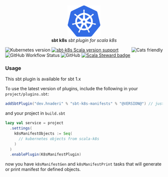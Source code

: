 <p align="center">
  <img src="https://raw.githubusercontent.com/kubernetes/kubernetes/master/logo/logo.png" height="100px" alt="kubernetes icon" />
  <br/>
  <strong>sbt k8s</strong>
  <i>sbt plugin for scala k8s</i>
</p>

<a href="https://typelevel.org/cats/"><img src="https://typelevel.org/cats/img/cats-badge.svg" height="40px" align="right" alt="Cats friendly" /></a>

![Kubernetes version](https://img.shields.io/badge/Kubernetes-v1.25.0-blue?style=flat-square&logo=kubernetes&logoColor=white)
[![sbt-k8s Scala version support](https://index.scala-lang.org/hnaderi/sbt-k8s/sbt-k8s/latest-by-scala-version.svg?style=flat-square)](https://index.scala-lang.org/hnaderi/sbt-k8s/sbt-k8s) 
<img alt="GitHub Workflow Status" src="https://img.shields.io/github/workflow/status/hnaderi/sbt-k8s/Continuous%20Integration?style=flat-square">
<img alt="GitHub" src="https://img.shields.io/github/license/hnaderi/sbt-k8s?style=flat-square">
[![Scala Steward badge](https://img.shields.io/badge/Scala_Steward-helping-blue.svg?style=flat-square&logo=data:image/png;base64,iVBORw0KGgoAAAANSUhEUgAAAA4AAAAQCAMAAAARSr4IAAAAVFBMVEUAAACHjojlOy5NWlrKzcYRKjGFjIbp293YycuLa3pYY2LSqql4f3pCUFTgSjNodYRmcXUsPD/NTTbjRS+2jomhgnzNc223cGvZS0HaSD0XLjbaSjElhIr+AAAAAXRSTlMAQObYZgAAAHlJREFUCNdNyosOwyAIhWHAQS1Vt7a77/3fcxxdmv0xwmckutAR1nkm4ggbyEcg/wWmlGLDAA3oL50xi6fk5ffZ3E2E3QfZDCcCN2YtbEWZt+Drc6u6rlqv7Uk0LdKqqr5rk2UCRXOk0vmQKGfc94nOJyQjouF9H/wCc9gECEYfONoAAAAASUVORK5CYII=)](https://scala-steward.org)

### Usage

This sbt plugin is available for sbt 1.x

To use the latest version of plugins, include the following in your `project/plugins.sbt`:

```scala
addSbtPlugin("dev.hnaderi" % "sbt-k8s-manifests" % "@VERSION@") // just manifest generation and objects
```

and your project in `build.sbt`

```scala
lazy val service = project
  .settings(
    k8sManifestObjects := Seq(
      // kubernetes objects from scala-k8s
    )
  )
  .enablePlugin(K8sManifestPlugin)
```

now you have `k8sManifestGen` and `k8sManifestPrint` tasks that will generate or print manifest for defined objects.
